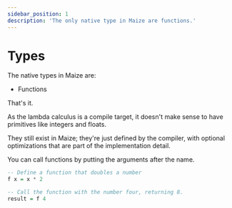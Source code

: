 ```yaml
---
sidebar_position: 1
description: 'The only native type in Maize are functions.'
---
```


# Types

The native types in Maize are:
- Functions

That's it.

As the lambda calculus is a compile target, it doesn't make sense to have
primitives like integers and floats.

They still exist in Maize; they're just defined by the compiler, with optional
optimizations that are part of the implementation detail.

You can call functions by putting the arguments after the name.
```haskell
-- Define a function that doubles a number
f x = x * 2

-- Call the function with the number four, returning 8.
result = f 4
```

